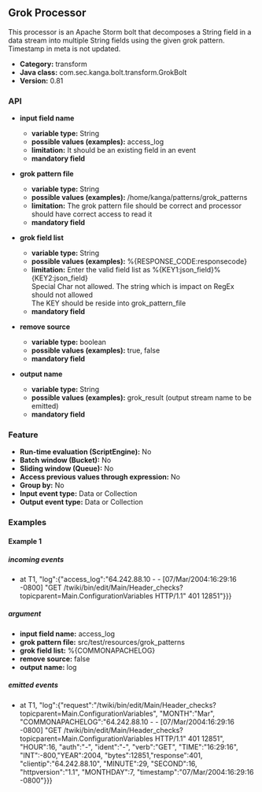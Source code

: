 Grok Processor
----------------------

This processor is an Apache Storm bolt that decomposes a String field in a data stream into multiple String fields using the given grok pattern.<br>
Timestamp in meta is not updated.

* __Category:__ transform
* __Java class:__ com.sec.kanga.bolt.transform.GrokBolt
* __Version:__ 0.81

### API

* __input field name__
    * __variable type:__ String
    * __possible values (examples):__ access_log
    * __limitation:__ It should be an existing field in an event
    * __mandatory field__

* __grok pattern file__
    * __variable type:__ String
    * __possible values (examples):__ /home/kanga/patterns/grok_patterns
    * __limitation:__ The grok pattern file should be correct and processor should have correct access to read it
    * __mandatory field__
    
* __grok field list__
    * __variable type:__ String
    * __possible values (examples):__ %{RESPONSE_CODE:responsecode}
    * __limitation:__ Enter the valid field list as %{KEY1:json_field}%{KEY2:json_field}<br>Special Char not allowed. The string which is impact on RegEx should not allowed <br>The KEY should be reside into grok_pattern_file
    * __mandatory field__

* __remove source__
    * __variable type:__ boolean
    * __possible values (examples):__ true, false
    * __mandatory field__
    
* __output name__
    * __variable type:__ String
    * __possible values (examples):__ grok_result (output stream name to be emitted)
    * __mandatory field__


### Feature

* __Run-time evaluation (ScriptEngine):__ No
* __Batch window (Bucket):__ No
* __Sliding window (Queue):__ No
* __Access previous values through expression:__ No
* __Group by:__ No
* __Input event type:__ Data or Collection
* __Output event type:__ Data or Collection


### Examples

#### Example 1

##### incoming events
* at T1, "log":{"access_log":"64.242.88.10 - - [07\/Mar\/2004:16:29:16 -0800] \"GET \/twiki\/bin\/edit\/Main\/Header_checks?topicparent=Main.ConfigurationVariables HTTP\/1.1\" 401 12851"}}}

##### argument
* __input field name:__ access_log
* __grok pattern file:__ src/test/resources/grok_patterns
* __grok field list:__ %{COMMONAPACHELOG}
* __remove source:__ false
* __output name:__ log

##### emitted events
* at T1, "log":{"request":"\/twiki\/bin\/edit\/Main\/Header_checks?topicparent=Main.ConfigurationVariables", "MONTH":"Mar", "COMMONAPACHELOG":"64.242.88.10 - - [07\/Mar\/2004:16:29:16 -0800] \"GET \/twiki\/bin\/edit\/Main\/Header_checks?topicparent=Main.ConfigurationVariables HTTP\/1.1\" 401 12851", "HOUR":16, "auth":"-", "ident":"-", "verb":"GET", "TIME":"16:29:16", "INT":-800,"YEAR":2004, "bytes":12851,"response":401, "clientip":"64.242.88.10", "MINUTE":29, "SECOND":16, "httpversion":"1.1", "MONTHDAY":7, "timestamp":"07\/Mar\/2004:16:29:16 -0800"}}}
